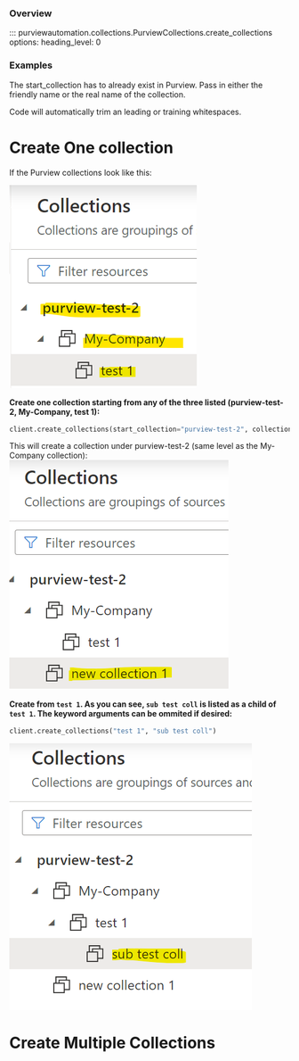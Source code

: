 ### Overview 

::: purviewautomation.collections.PurviewCollections.create_collections
    options:
        heading_level: 0

### Examples
The start_collection has to already exist in Purview. Pass in either the friendly name or the real name of the collection.

Code will automatically trim an leading or training whitespaces.

# Create One collection 
If the Purview collections look like this:

![Collections](../img/tutorial/create-collections/image01.png)

**Create one collection starting from any of the three listed (purview-test-2, My-Company, test 1):**
```Python
client.create_collections(start_collection="purview-test-2", collection_names="new collection 1")
```
This will create a collection under purview-test-2 (same level as the My-Company collection):
![Collections](../img/tutorial/create-collections/image02.png)

**Create from `test 1`. As you can see, `sub test coll` is listed as a child of `test 1`. The keyword arguments can be ommited if desired:**
```Python
client.create_collections("test 1", "sub test coll")
```
![Collections](../img/tutorial/create-collections/image03.png)


# Create Multiple Collections
